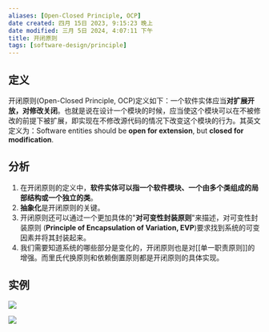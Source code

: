 ```yaml
---
aliases: [Open-Closed Principle, OCP]
date created: 四月 15日 2023, 9:15:23 晚上
date modified: 三月 5日 2024, 4:07:11 下午
title: 开闭原则
tags: [software-design/principle]
---
```


## 定义

开闭原则(Open-Closed Principle, OCP)定义如下：一个软件实体应当**对扩展开放，对修改关闭**。也就是说在设计一个模块的时候，应当使这个模块可以在不被修改的前提下被扩展，即实现在不修改源代码的情况下改变这个模块的行为。其英文定义为：Software entities should be **open for extension**, but **closed for modification**.

## 分析

1. 在开闭原则的定义中，**软件实体可以指一个软件模块、一个由多个类组成的局部结构或一个独立的类**。
2. **抽象化**是开闭原则的关键。
3.  开闭原则还可以通过一个更加具体的"**对可变性封装原则**"来描述，对可变性封装原则 (**Principle of Encapsulation of Variation, EVP**)要求找到系统的可变因素并将其封装起来。
4.  我们需要知道系统的哪些部分是变化的，开闭原则也是对[[单一职责原则]]的增强。而里氏代换原则和依赖倒置原则都是开闭原则的具体实现。

## 实例

![](https://spricoder.oss-cn-shanghai.aliyuncs.com/2021-Software-System-Design/img/lec01/6.png)

![](https://spricoder.oss-cn-shanghai.aliyuncs.com/2021-Software-System-Design/img/lec01/7.png)